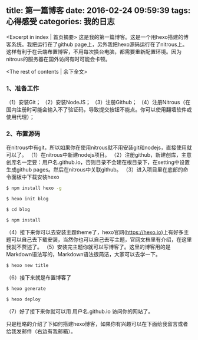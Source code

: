 title: 第一篇博客
date: 2016-02-24 09:59:39
tags: 心得感受
categories: 我的日志
---
<Excerpt in index | 首页摘要>
这是我的第一篇博客。这是一个用hexo搭建的博客系统。我把运行在了github page上，另外我把hexo源码运行在了nitrous上。这样有利于在云端布置博客，不用每次换台电脑，都需要重新配置环境。因为nitrous的服务器在国外访问有时可能会卡顿。
<!-- more -->
<The rest of contents | 余下全文>
### 1、准备工作
（1）安装Git；
（2）安装NodeJS；
（3）注册Github；
（4）注册Nitrous（在国内注册时可能会输入不了验证码，导致提交按钮不能点。你可以使用翻墙软件或使用代理）；

### 2、布置源码
在nitrous中有git，所以如果你在使用nitrous就不用安装git和nodejs，直接使用就可以了。
（1）在nitrous中新建nodejs项目。
（2）注册github，新建创库，主意创库名一定要：用户名.github.io，否则目录不会建在根目录下，在setting中设置生成github pages。然后在nitrous中关联github。
（3）进入项目里在底部的命令面板中下载安装hexo
``` bash
$ npm install hexo -g

$ hexo init blog

$ cd blog

$ npm install
```
（4）接下来你可以去安装主题theme了，hexo官网(https://hexo.io)上有好多主题可以自己去下载安装，当然你也可以自己去写主题，官网文档里有介绍，在这里我就不赘述了。
（5）安装完主题你就可以写博客了。这里的博客用的是Markdown语法写的，Markdown语法很简洁，大家可以去学一下。
``` bash
$ hexo new title
```
（6）接下来就是布置博客了
``` bash
$ hexo generate

$ hexo deploy
```
（7）好了接下来你就可以用 用户名.github.io 访问你的网站了。

只是粗略的介绍了下如何搭建hexo博客，如果你有兴趣可以在下面给我留言或者给我发邮件（右边有我邮箱）。